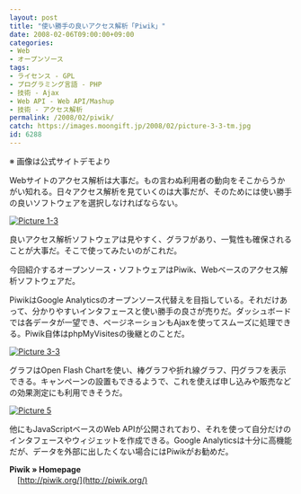 ```yaml
---
layout: post
title: "使い勝手の良いアクセス解析「Piwik」"
date: 2008-02-06T09:00:00+09:00
categories:
- Web
- オープンソース
tags: 
- ライセンス - GPL
- プログラミング言語 - PHP
- 技術 - Ajax
- Web API - Web API/Mashup
- 技術 - アクセス解析
permalink: /2008/02/piwik/
catch: https://images.moongift.jp/2008/02/picture-3-3-tm.jpg
id: 6288
---
```

※ 画像は公式サイトデモより   
  
Webサイトのアクセス解析は大事だ。もの言わぬ利用者の動向をそこからうかがい知れる。日々アクセス解析を見ていくのは大事だが、そのためには使い勝手の良いソフトウェアを選択しなければならない。   
  
[![Picture 1-3](https://images.moongift.jp/2008/02/picture-1-3-tm.jpg)](https://images.moongift.jp/2008/02/picture-1-3.png)  
  
良いアクセス解析ソフトウェアは見やすく、グラフがあり、一覧性も確保されることが大事だ。そこで使ってみたいのがこれだ。   
  
今回紹介するオープンソース・ソフトウェアはPiwik、Webベースのアクセス解析ソフトウェアだ。   
<!--more-->  
PiwikはGoogle Analyticsのオープンソース代替えを目指している。それだけあって、分かりやすいインタフェースと使い勝手の良さが売りだ。ダッシュボードでは各データが一望でき、ページネーションもAjaxを使ってスムーズに処理できる。Piwik自体はphpMyVisitesの後継とのことだ。   
  
[![Picture 3-3](https://images.moongift.jp/2008/02/picture-3-3-tm.jpg)](https://images.moongift.jp/2008/02/picture-3-3.png)  
  
グラフはOpen Flash Chartを使い、棒グラフや折れ線グラフ、円グラフを表示できる。キャンペーンの設置もできるようで、これを使えば申し込みや販売などの効果測定にも利用できそうだ。   
  
[![Picture 5](https://images.moongift.jp/2008/02/picture-5-tm.jpg)](https://images.moongift.jp/2008/02/picture-5.png)  
  
他にもJavaScriptベースのWeb APIが公開されており、それを使って自分だけのインタフェースやウィジェットを作成できる。Google Analyticsは十分に高機能だが、データを外部に出したくない場合にはPiwikがお勧めだ。   
  
**Piwik » Homepage**   
　[http://piwik.org/](http://piwik.org/)


